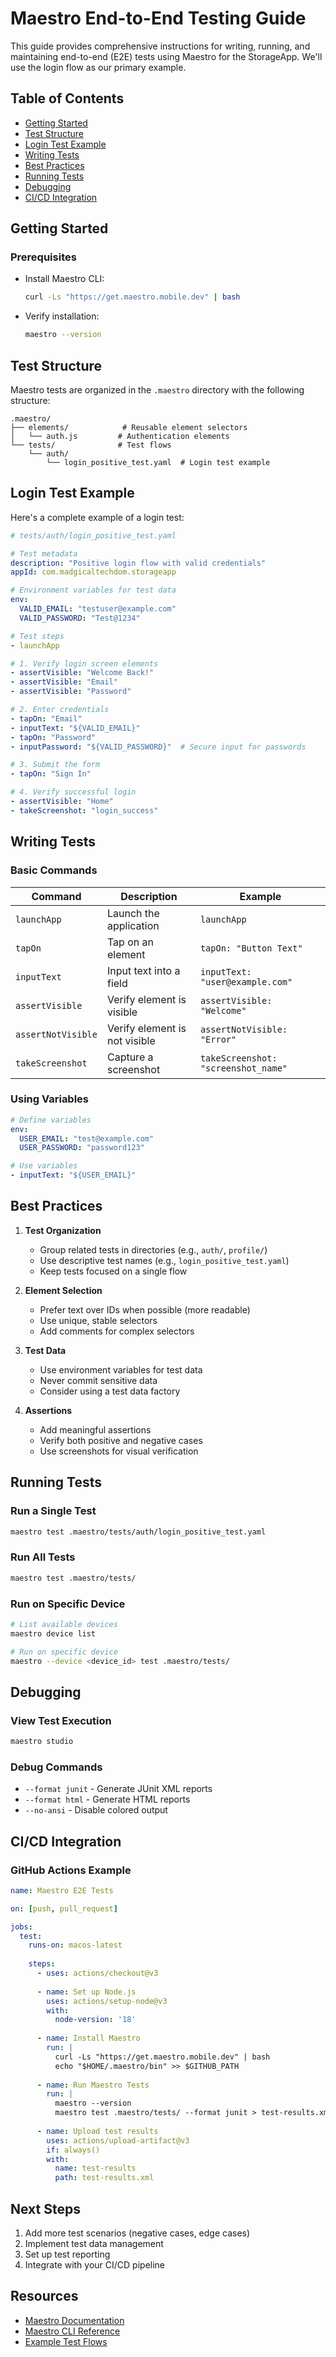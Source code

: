 # Maestro End-to-End Testing Guide

This guide provides comprehensive instructions for writing, running, and maintaining end-to-end (E2E) tests using Maestro for the StorageApp. We'll use the login flow as our primary example.

## Table of Contents
- [Getting Started](#getting-started)
- [Test Structure](#test-structure)
- [Login Test Example](#login-test-example)
- [Writing Tests](#writing-tests)
- [Best Practices](#best-practices)
- [Running Tests](#running-tests)
- [Debugging](#debugging)
- [CI/CD Integration](#cicd-integration)

## Getting Started

### Prerequisites
- Install Maestro CLI:
  ```bash
  curl -Ls "https://get.maestro.mobile.dev" | bash
  ```
- Verify installation:
  ```bash
  maestro --version
  ```

## Test Structure

Maestro tests are organized in the `.maestro` directory with the following structure:

```
.maestro/
├── elements/            # Reusable element selectors
│   └── auth.js         # Authentication elements
└── tests/              # Test flows
    └── auth/           
        └── login_positive_test.yaml  # Login test example
```

## Login Test Example

Here's a complete example of a login test:

```yaml
# tests/auth/login_positive_test.yaml

# Test metadata
description: "Positive login flow with valid credentials"
appId: com.madgicaltechdom.storageapp

# Environment variables for test data
env:
  VALID_EMAIL: "testuser@example.com"
  VALID_PASSWORD: "Test@1234"

# Test steps
- launchApp

# 1. Verify login screen elements
- assertVisible: "Welcome Back!"
- assertVisible: "Email"
- assertVisible: "Password"

# 2. Enter credentials
- tapOn: "Email"
- inputText: "${VALID_EMAIL}"
- tapOn: "Password"
- inputPassword: "${VALID_PASSWORD}"  # Secure input for passwords

# 3. Submit the form
- tapOn: "Sign In"

# 4. Verify successful login
- assertVisible: "Home"
- takeScreenshot: "login_success"
```

## Writing Tests

### Basic Commands

| Command | Description | Example |
|---------|-------------|---------|
| `launchApp` | Launch the application | `launchApp` |
| `tapOn` | Tap on an element | `tapOn: "Button Text"` |
| `inputText` | Input text into a field | `inputText: "user@example.com"` |
| `assertVisible` | Verify element is visible | `assertVisible: "Welcome"` |
| `assertNotVisible` | Verify element is not visible | `assertNotVisible: "Error"` |
| `takeScreenshot` | Capture a screenshot | `takeScreenshot: "screenshot_name"` |

### Using Variables

```yaml
# Define variables
env:
  USER_EMAIL: "test@example.com"
  USER_PASSWORD: "password123"

# Use variables
- inputText: "${USER_EMAIL}"
```

## Best Practices

1. **Test Organization**
   - Group related tests in directories (e.g., `auth/`, `profile/`)
   - Use descriptive test names (e.g., `login_positive_test.yaml`)
   - Keep tests focused on a single flow

2. **Element Selection**
   - Prefer text over IDs when possible (more readable)
   - Use unique, stable selectors
   - Add comments for complex selectors

3. **Test Data**
   - Use environment variables for test data
   - Never commit sensitive data
   - Consider using a test data factory

4. **Assertions**
   - Add meaningful assertions
   - Verify both positive and negative cases
   - Use screenshots for visual verification

## Running Tests

### Run a Single Test
```bash
maestro test .maestro/tests/auth/login_positive_test.yaml
```

### Run All Tests
```bash
maestro test .maestro/tests/
```

### Run on Specific Device
```bash
# List available devices
maestro device list

# Run on specific device
maestro --device <device_id> test .maestro/tests/
```

## Debugging

### View Test Execution
```bash
maestro studio
```

### Debug Commands
- `--format junit` - Generate JUnit XML reports
- `--format html` - Generate HTML reports
- `--no-ansi` - Disable colored output

## CI/CD Integration

### GitHub Actions Example

```yaml
name: Maestro E2E Tests

on: [push, pull_request]

jobs:
  test:
    runs-on: macos-latest
    
    steps:
      - uses: actions/checkout@v3
      
      - name: Set up Node.js
        uses: actions/setup-node@v3
        with:
          node-version: '18'
          
      - name: Install Maestro
        run: |
          curl -Ls "https://get.maestro.mobile.dev" | bash
          echo "$HOME/.maestro/bin" >> $GITHUB_PATH
          
      - name: Run Maestro Tests
        run: |
          maestro --version
          maestro test .maestro/tests/ --format junit > test-results.xml
          
      - name: Upload test results
        uses: actions/upload-artifact@v3
        if: always()
        with:
          name: test-results
          path: test-results.xml
```

## Next Steps

1. Add more test scenarios (negative cases, edge cases)
2. Implement test data management
3. Set up test reporting
4. Integrate with your CI/CD pipeline

## Resources
- [Maestro Documentation](https://maestro.mobile.dev/)
- [Maestro CLI Reference](https://maestro.mobile.dev/cli)
- [Example Test Flows](https://github.com/mobile-dev-inc/maestro/tree/main/maestro/test/project)
